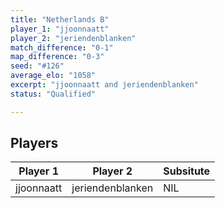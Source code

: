 ```yaml
---
title: "Netherlands B"
player_1: "jjoonnaatt"
player_2: "jeriendenblanken"
match_difference: "0-1"
map_difference: "0-3"
seed: "#126"
average_elo: "1058"
excerpt: "jjoonnaatt and jeriendenblanken"
status: "Qualified"

---
```

## Players

| Player 1 | Player 2 | Subsitute |
| -- | -- | -- |
| jjoonnaatt | jeriendenblanken | NIL |
